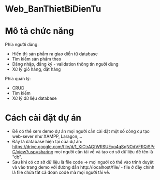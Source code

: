 # Web_BanThietBiDienTu

# Mô tả chức năng

Phía người dùng:
+ Hiển thì sản phẩm ra giao diền từ database
+ Tìm kiếm sản phẩm theo
+ Đăng nhập, đăng ký - validation thông tin người dùng
+ Xử lý giỏ hàng, đặt hàng

Phía quản lý:
+ CRUD
+ Tìm kiếm
+ Xử lý dữ liệu database

# Cách cài đặt dự án

- Để có thể xem demo dự án mọi người cần cài đặt một số công cụ tạo web-sever như XAMPP, Laragon,...
- Đây là database hiện tại của dự án: https://drive.google.com/file/d/1_XiCtrAGfWRSUExq4qSqNOdVFRQiSPrC/view?usp=sharing mọi người cần tải về và tạo cơ sở dữ liệu 
để tên là "db".
- Sau khi có cơ sở dữ liệu là file code -> mọi người có thể vào trình duyệt và vào trang demo với đường dẫn http://localhost/file/ - file ở đây chính là file chứa tất cả đoạn code mà mọi người tải về. 
